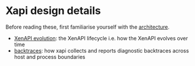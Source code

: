 Xapi design details
===================

Before reading these, first familiarise yourself with the
[architecture](../architecture/README.md).

- [XenAPI evolution](XenAPI-evolution.md): the XenAPI lifecycle i.e. how the XenAPI evolves
  over time
- [backtraces](backtraces.md): how xapi collects and reports diagnostic
  backtraces across host and process boundaries
